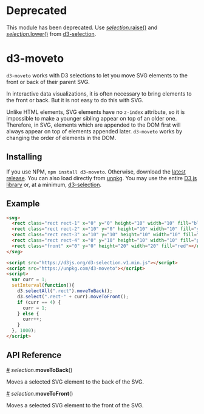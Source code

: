 # Deprecated

This module has been deprecated. Use [<i>selection</i>.raise()](https://github.com/d3/d3-selection#selection_raise) and [<i>selection</i>.lower()](https://github.com/d3/d3-selection#selection_lower) from [d3-selection](https://github.com/d3/d3-selection).

# d3-moveto

`d3-moveto` works with D3 selections to let you move SVG elements to the front or back of their parent SVG.

In interactive data visualizations, it is often necessary to bring elements to the front or back. But it is not easy to do this with SVG.

Unlike HTML elements, SVG elements have no `z-index` attribute, so it is impossible to make a younger sibling appear on top of an older one. Therefore, in SVG, elements which are appended to the DOM first will always appear on top of elements appended later. `d3-moveto` works by changing the order of elements in the DOM.

## Installing

If you use NPM, `npm install d3-moveto`. Otherwise, download the [latest release](https://github.com/HarryStevens/d3-moveto/tree/master/build). You can also load directly from [unpkg](https://unpkg.com/d3-moveto). You may use the entire [D3.js library](https://d3js.org/) or, at a minimum, [d3-selection](https://github.com/d3/d3-selection).

## Example

```html
<svg>
  <rect class="rect rect-1" x="0" y="0" height="10" width="10" fill="blue"></rect>
  <rect class="rect rect-2" x="10" y="0" height="10" width="10" fill="yellow"></rect>
  <rect class="rect rect-3" x="10" y="10" height="10" width="10" fill="green"></rect>
  <rect class="rect rect-4" x="0" y="10" height="10" width="10" fill="purple"></rect>
  <rect class="front" x="0" y="0" height="20" width="20" fill="red"></rect>
</svg>

<script src="https://d3js.org/d3-selection.v1.min.js"></script>
<script src="https://unpkg.com/d3-moveto"></script>
<script>
  var curr = 1;
  setInterval(function(){
    d3.selectAll(".rect").moveToBack();
    d3.select(".rect-" + curr).moveToFront();
    if (curr == 4) {
      curr = 1;
    } else {
      curr++;
    }
  }, 1000);
</script>
```

## API Reference

<a href="#moveToBack" name="moveToBack">#</a> <i>selection</i>.<b>moveToBack</b>()

Moves a selected SVG element to the back of the SVG.

<a href="#moveToFront" name="moveToFront">#</a> <i>selection</i>.<b>moveToFront</b>()

Moves a selected SVG element to the front of the SVG.
